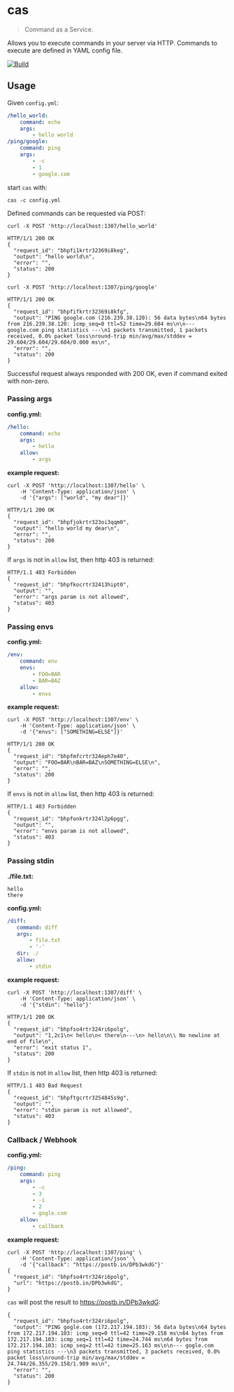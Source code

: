 cas
===

> Command as a Service.

Allows you to execute commands in your server via HTTP. Commands to execute are defined in YAML config file.

[![Build][travis-image]][travis-url]

## Usage

Given `config.yml`:

```yaml
/hello_world:
    command: echo
    args:
        - hello world
/ping/google:
    command: ping
    args:
        - -c
        - 1
        - google.com
```

start `cas` with:

```
cas -c config.yml
```

Defined commands can be requested via POST:

```
curl -X POST 'http://localhost:1307/hello_world'

HTTP/1/1 200 OK
{
  "request_id": "bhpfi1krtr32369i8keg",
  "output": "hello world\n",
  "error": "",
  "status": 200
}

curl -X POST 'http://localhost:1307/ping/google'

HTTP/1/1 200 OK
{
  "request_id": "bhpfifkrtr32369i8kfg",
  "output": "PING google.com (216.239.38.120): 56 data bytes\n64 bytes from 216.239.38.120: icmp_seq=0 ttl=52 time=29.604 ms\n\n--- google.com ping statistics ---\n1 packets transmitted, 1 packets received, 0.0% packet loss\nround-trip min/avg/max/stddev = 29.604/29.604/29.604/0.000 ms\n",
  "error": "",
  "status": 200
}
```

Successful request always responded with 200 OK, even if command exited with
non-zero.

### Passing args

**config.yml:**

```yaml
/hello:
    command: echo
    args:
        - hello
    allow:
        - args
```

**example request:**

```
curl -X POST 'http://localhost:1307/hello' \
    -H 'Content-Type: application/json' \
    -d '{"args": ["world", "my dear"]}'

HTTP/1/1 200 OK
{
  "request_id": "bhpfjokrtr323oi3qqm0",
  "output": "hello world my dear\n",
  "error": "",
  "status": 200
}
```

If `args` is not in `allow` list, then http 403 is returned:

```
HTTP/1.1 403 Forbidden
{
  "request_id": "bhpfkocrtr32413hipt0",
  "output": "",
  "error": "args param is not allowed",
  "status": 403
}
```

### Passing envs

**config.yml:**

```yaml
/env:
    command: env
    envs:
        - FOO=BAR
        - BAR=BAZ
    allow:
        - envs
```

**example request:**

```
curl -X POST 'http://localhost:1307/env' \
    -H 'Content-Type: application/json' \
    -d '{"envs": ["SOMETHING=ELSE"]}'

HTTP/1/1 200 OK
{
  "request_id": "bhpfmfcrtr324eph7e40",
  "output": "FOO=BAR\nBAR=BAZ\nSOMETHING=ELSE\n",
  "error": "",
  "status": 200
}
```

If `envs` is not in `allow` list, then http 403 is returned:

```
HTTP/1.1 403 Forbidden
{
  "request_id": "bhpfonkrtr324l2p6pgg",
  "output": "",
  "error": "envs param is not allowed",
  "status": 403
}
```

### Passing stdin

**./file.txt:**

```
hello
there
```

**config.yml:**

```yaml
/diff:
   command: diff
   args:
       - file.txt
       - '-'
   dir: ./ 
   allow:
       - stdin
```

**example request:**

```
curl -X POST 'http://localhost:1307/diff' \
    -H 'Content-Type: application/json' \
    -d '{"stdin": "hello"}'

HTTP/1/1 200 OK
{
  "request_id": "bhpfso4rtr324ri6polg",
  "output": "1,2c1\n< hello\n< there\n---\n> hello\n\\ No newline at end of file\n",
  "error": "exit status 1",
  "status": 200
}
```

If `stdin` is not in `allow` list, then http 403 is returned:

```
HTTP/1.1 403 Bad Request
{
  "request_id": "bhpftgcrtr3254845s9g",
  "output": "",
  "error": "stdin param is not allowed",
  "status": 403
}
```

### Callback / Webhook

**config.yml:**

```yaml
/ping:
    command: ping
    args:
        - -c
        - 3
        - -i
        - 2
        - gogle.com
    allow:
        - callback

```

**example request:**

```
curl -X POST 'http://localhost:1307/ping' \
    -H 'Content-Type: application/json' \
    -d '{"callback": "https://postb.in/DPb3wkdG"}'
{
  "request_id": "bhpfso4rtr324ri6polg",
  "url": "https://postb.in/DPb3wkdG",
}
```

`cas` will post the result to https://postb.in/DPb3wkdG:

```
{
  "request_id": "bhpfso4rtr324ri6polg",
  "output": "PING gogle.com (172.217.194.103): 56 data bytes\n64 bytes from 172.217.194.103: icmp_seq=0 ttl=42 time=29.158 ms\n64 bytes from 172.217.194.103: icmp_seq=1 ttl=42 time=24.744 ms\n64 bytes from 172.217.194.103: icmp_seq=2 ttl=42 time=25.163 ms\n\n--- gogle.com ping statistics ---\n3 packets transmitted, 3 packets received, 0.0% packet loss\nround-trip min/avg/max/stddev = 24.744/26.355/29.158/1.989 ms\n",
  "error": "",
  "status": 200
}

```

[travis-image]: https://img.shields.io/travis/gedex/cas/master.svg?label=linux
[travis-url]: https://travis-ci.org/gedex/cas
